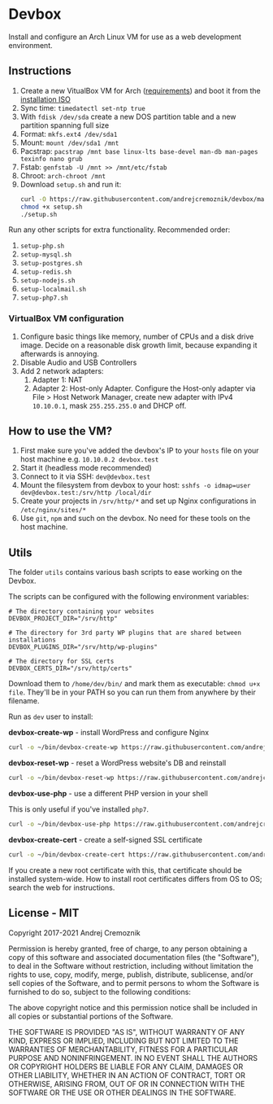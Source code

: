 # Devbox

Install and configure an Arch Linux VM for use as a web development environment.


## Instructions

1. Create a new VitualBox VM for Arch ([requirements](#virtualbox-vm-configuration)) and boot it from the [installation ISO](https://archlinux.org/download/)
2. Sync time: `timedatectl set-ntp true`
3. With `fdisk /dev/sda` create a new DOS partition table and a new partition spanning full size
4. Format: `mkfs.ext4 /dev/sda1`
5. Mount: `mount /dev/sda1 /mnt`
6. Pacstrap: `pacstrap /mnt base linux-lts base-devel man-db man-pages texinfo nano grub`
7. Fstab: `genfstab -U /mnt >> /mnt/etc/fstab`
8. Chroot: `arch-chroot /mnt`
9. Download `setup.sh` and run it:
   ```sh
   curl -O https://raw.githubusercontent.com/andrejcremoznik/devbox/master/setup.sh
   chmod +x setup.sh
   ./setup.sh
   ```

Run any other scripts for extra functionality. Recommended order:

1. `setup-php.sh`
2. `setup-mysql.sh`
3. `setup-postgres.sh`
4. `setup-redis.sh`
5. `setup-nodejs.sh`
6. `setup-localmail.sh`
7. `setup-php7.sh`


### VirtualBox VM configuration

1. Configure basic things like memory, number of CPUs and a disk drive image. Decide on a reasonable disk growth limit, because expanding it afterwards is annoying.
2. Disable Audio and USB Controllers
3. Add 2 network adapters:
   1. Adapter 1: NAT
   2. Adapter 2: Host-only Adapter. Configure the Host-only adapter via File > Host Network Manager, create new adapter with IPv4 `10.10.0.1`, mask `255.255.255.0` and DHCP off.


## How to use the VM?

1. First make sure you've added the devbox's IP to your `hosts` file on your host machine e.g. `10.10.0.2 devbox.test`
2. Start it (headless mode recommended)
3. Connect to it via SSH: `dev@devbox.test`
4. Mount the filesystem from devbox to your host: `sshfs -o idmap=user dev@devbox.test:/srv/http /local/dir`
5. Create your projects in `/srv/http/*` and set up Nginx configurations in `/etc/nginx/sites/*`
6. Use `git`, `npm` and such on the devbox. No need for these tools on the host machine.


## Utils

The folder `utils` contains various bash scripts to ease working on the Devbox.

The scripts can be configured with the following environment variables:

```
# The directory containing your websites
DEVBOX_PROJECT_DIR="/srv/http"

# The directory for 3rd party WP plugins that are shared between installations
DEVBOX_PLUGINS_DIR="/srv/http/wp-plugins"

# The directory for SSL certs
DEVBOX_CERTS_DIR="/srv/http/certs"
```

Download them to `/home/dev/bin/` and mark them as executable: `chmod u+x file`. They'll be in your PATH so you can run them from anywhere by their filename.

Run as `dev` user to install:

**devbox-create-wp** - install WordPress and configure Nginx

```sh
curl -o ~/bin/devbox-create-wp https://raw.githubusercontent.com/andrejcremoznik/devbox/master/utils/devbox-create-wp && chmod u+x ~/bin/devbox-create-wp
```

**devbox-reset-wp** - reset a WordPress website's DB and reinstall

```sh
curl -o ~/bin/devbox-reset-wp https://raw.githubusercontent.com/andrejcremoznik/devbox/master/utils/devbox-reset-wp && chmod u+x ~/bin/devbox-reset-wp
```

**devbox-use-php** - use a different PHP version in your shell

This is only useful if you've installed `php7`.

```sh
curl -o ~/bin/devbox-use-php https://raw.githubusercontent.com/andrejcremoznik/devbox/master/utils/devbox-use-php && chmod u+x ~/bin/devbox-use-php
```

**devbox-create-cert** - create a self-signed SSL certificate

```sh
curl -o ~/bin/devbox-create-cert https://raw.githubusercontent.com/andrejcremoznik/devbox/master/utils/devbox-use-php && chmod u+x ~/bin/devbox-create-cert
```

If you create a new root certificate with this, that certificate should be installed system-wide. How to install root certificates differs from OS to OS; search the web for instructions.


## License - MIT

Copyright 2017-2021 Andrej Cremoznik

Permission is hereby granted, free of charge, to any person obtaining a copy of this software and associated documentation files (the "Software"), to deal in the Software without restriction, including without limitation the rights to use, copy, modify, merge, publish, distribute, sublicense, and/or sell copies of the Software, and to permit persons to whom the Software is furnished to do so, subject to the following conditions:

The above copyright notice and this permission notice shall be included in all copies or substantial portions of the Software.

THE SOFTWARE IS PROVIDED "AS IS", WITHOUT WARRANTY OF ANY KIND, EXPRESS OR IMPLIED, INCLUDING BUT NOT LIMITED TO THE WARRANTIES OF MERCHANTABILITY, FITNESS FOR A PARTICULAR PURPOSE AND NONINFRINGEMENT. IN NO EVENT SHALL THE AUTHORS OR COPYRIGHT HOLDERS BE LIABLE FOR ANY CLAIM, DAMAGES OR OTHER LIABILITY, WHETHER IN AN ACTION OF CONTRACT, TORT OR OTHERWISE, ARISING FROM, OUT OF OR IN CONNECTION WITH THE SOFTWARE OR THE USE OR OTHER DEALINGS IN THE SOFTWARE.
